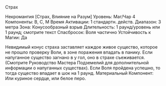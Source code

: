 
Страх

Некромантия [Страх, Влияние на Разум]
Уровень: Маг/Чар 4
Компоненты: В, С, М
Время Активации: 1 стандартн. действ.
Диапазон: 3 метра
Зона: Конусообразный взрыв
Длительность: 1 раунд/уровень или 1
раунд; смотрите текст
Спасбросок: Воля частично
Устойчивость к Магии: Да

Невидимый конус страха заставляет
каждое живое существо, которое не
прошло проверку Воли, в зоне поражения впадать в панику. Если напуганное
существо загнано в у гол, оно в страхе
съеживается. (Смотрите Руководство
Мастера Подземелий для дополнительной информации о напуганных существах). Если Воля пройдена успешно,
то тогда существо впадает в шок на 1
раунд.
Материальный Компонент: Или куриное сердце, или белое перо.